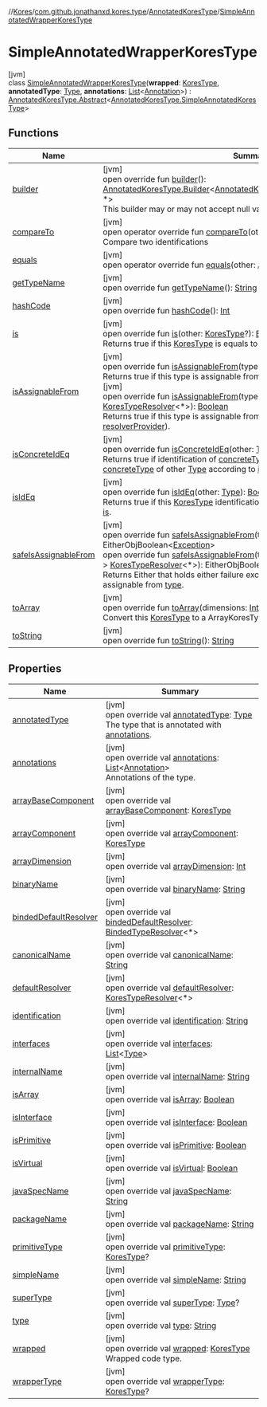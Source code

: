 //[Kores](../../../../index.md)/[com.github.jonathanxd.kores.type](../../index.md)/[AnnotatedKoresType](../index.md)/[SimpleAnnotatedWrapperKoresType](index.md)

# SimpleAnnotatedWrapperKoresType

[jvm]\
class [SimpleAnnotatedWrapperKoresType](index.md)(**wrapped**: [KoresType](../../-kores-type/index.md), **annotatedType**: [Type](https://docs.oracle.com/javase/8/docs/api/java/lang/reflect/Type.html), **annotations**: [List](https://kotlinlang.org/api/latest/jvm/stdlib/kotlin.collections/-list/index.html)<[Annotation](../../../com.github.jonathanxd.kores.base/-annotation/index.md)>) : [AnnotatedKoresType.Abstract](../-abstract/index.md)<[AnnotatedKoresType.SimpleAnnotatedKoresType](../-simple-annotated-kores-type/index.md)>

## Functions

| Name | Summary |
|---|---|
| [builder](../-abstract/builder.md) | [jvm]<br>open override fun [builder](../-abstract/builder.md)(): [AnnotatedKoresType.Builder](../-builder/index.md)<[AnnotatedKoresType.SimpleAnnotatedKoresType](../-simple-annotated-kores-type/index.md), *><br>This builder may or may not accept null values, it depends on implementation. |
| [compareTo](../../-kores-type/compare-to.md) | [jvm]<br>open operator override fun [compareTo](../../-kores-type/compare-to.md)(other: [KoresType](../../-kores-type/index.md)): [Int](https://kotlinlang.org/api/latest/jvm/stdlib/kotlin/-int/index.html)<br>Compare two identifications |
| [equals](../-abstract/equals.md) | [jvm]<br>open operator override fun [equals](../-abstract/equals.md)(other: [Any](https://kotlinlang.org/api/latest/jvm/stdlib/kotlin/-any/index.html)?): [Boolean](https://kotlinlang.org/api/latest/jvm/stdlib/kotlin/-boolean/index.html) |
| [getTypeName](../../-kores-type/get-type-name.md) | [jvm]<br>open override fun [getTypeName](../../-kores-type/get-type-name.md)(): [String](https://kotlinlang.org/api/latest/jvm/stdlib/kotlin/-string/index.html) |
| [hashCode](../-abstract/hash-code.md) | [jvm]<br>open override fun [hashCode](../-abstract/hash-code.md)(): [Int](https://kotlinlang.org/api/latest/jvm/stdlib/kotlin/-int/index.html) |
| [is](../../-kores-type/is.md) | [jvm]<br>open override fun [is](../../-kores-type/is.md)(other: [KoresType](../../-kores-type/index.md)?): [Boolean](https://kotlinlang.org/api/latest/jvm/stdlib/kotlin/-boolean/index.html)<br>Returns true if this [KoresType](../../-kores-type/index.md) is equals to other [KoresType](../../-kores-type/index.md). |
| [isAssignableFrom](../../-kores-type/is-assignable-from.md) | [jvm]<br>open override fun [isAssignableFrom](../../-kores-type/is-assignable-from.md)(type: [Type](https://docs.oracle.com/javase/8/docs/api/java/lang/reflect/Type.html)): [Boolean](https://kotlinlang.org/api/latest/jvm/stdlib/kotlin/-boolean/index.html)<br>Returns true if this type is assignable from [type](../../-kores-type/is-assignable-from.md) (using default resolver of [type](../../-kores-type/is-assignable-from.md)).<br>[jvm]<br>open override fun [isAssignableFrom](../../-kores-type/is-assignable-from.md)(type: [Type](https://docs.oracle.com/javase/8/docs/api/java/lang/reflect/Type.html), resolverProvider: ([Type](https://docs.oracle.com/javase/8/docs/api/java/lang/reflect/Type.html)) -> [KoresTypeResolver](../../-kores-type-resolver/index.md)<*>): [Boolean](https://kotlinlang.org/api/latest/jvm/stdlib/kotlin/-boolean/index.html)<br>Returns true if this type is assignable from [type](../../-kores-type/is-assignable-from.md) (using resolver provided by [resolverProvider](../../-kores-type/is-assignable-from.md)). |
| [isConcreteIdEq](../../-kores-type/is-concrete-id-eq.md) | [jvm]<br>open override fun [isConcreteIdEq](../../-kores-type/is-concrete-id-eq.md)(other: [Type](https://docs.oracle.com/javase/8/docs/api/java/lang/reflect/Type.html)): [Boolean](https://kotlinlang.org/api/latest/jvm/stdlib/kotlin/-boolean/index.html)<br>Returns true if identification of [concreteType](../../concrete-type.md) of this [KoresType](../../-kores-type/index.md) is equals to [concreteType](../../concrete-type.md) of other [Type](https://docs.oracle.com/javase/8/docs/api/java/lang/reflect/Type.html) according to [is](../../-kores-type/is.md). |
| [isIdEq](../../-kores-type/is-id-eq.md) | [jvm]<br>open override fun [isIdEq](../../-kores-type/is-id-eq.md)(other: [Type](https://docs.oracle.com/javase/8/docs/api/java/lang/reflect/Type.html)): [Boolean](https://kotlinlang.org/api/latest/jvm/stdlib/kotlin/-boolean/index.html)<br>Returns true if this [KoresType](../../-kores-type/index.md) identification is equals to other [Type](https://docs.oracle.com/javase/8/docs/api/java/lang/reflect/Type.html) according to [is](../../-kores-type/is.md). |
| [safeIsAssignableFrom](../../-kores-type/safe-is-assignable-from.md) | [jvm]<br>open override fun [safeIsAssignableFrom](../../-kores-type/safe-is-assignable-from.md)(type: [Type](https://docs.oracle.com/javase/8/docs/api/java/lang/reflect/Type.html)): EitherObjBoolean<[Exception](https://kotlinlang.org/api/latest/jvm/stdlib/kotlin/-exception/index.html)><br>open override fun [safeIsAssignableFrom](../../-kores-type/safe-is-assignable-from.md)(type: [Type](https://docs.oracle.com/javase/8/docs/api/java/lang/reflect/Type.html), resolverProvider: ([Type](https://docs.oracle.com/javase/8/docs/api/java/lang/reflect/Type.html)) -> [KoresTypeResolver](../../-kores-type-resolver/index.md)<*>): EitherObjBoolean<[Exception](https://kotlinlang.org/api/latest/jvm/stdlib/kotlin/-exception/index.html)><br>Returns Either that holds either failure exception or whether this type is assignable from [type](../../-kores-type/safe-is-assignable-from.md). |
| [toArray](../../-kores-type/to-array.md) | [jvm]<br>open override fun [toArray](../../-kores-type/to-array.md)(dimensions: [Int](https://kotlinlang.org/api/latest/jvm/stdlib/kotlin/-int/index.html)): [KoresType](../../-kores-type/index.md)<br>Convert this [KoresType](../../-kores-type/index.md) to a ArrayKoresType. |
| [toString](../-abstract/to-string.md) | [jvm]<br>open override fun [toString](../-abstract/to-string.md)(): [String](https://kotlinlang.org/api/latest/jvm/stdlib/kotlin/-string/index.html) |

## Properties

| Name | Summary |
|---|---|
| [annotatedType](index.md#-32057687%2FProperties%2F-1216412040) | [jvm]<br>open override val [annotatedType](index.md#-32057687%2FProperties%2F-1216412040): [Type](https://docs.oracle.com/javase/8/docs/api/java/lang/reflect/Type.html)<br>The type that is annotated with [annotations](../-abstract/annotations.md). |
| [annotations](index.md#-411158729%2FProperties%2F-1216412040) | [jvm]<br>open override val [annotations](index.md#-411158729%2FProperties%2F-1216412040): [List](https://kotlinlang.org/api/latest/jvm/stdlib/kotlin.collections/-list/index.html)<[Annotation](../../../com.github.jonathanxd.kores.base/-annotation/index.md)><br>Annotations of the type. |
| [arrayBaseComponent](index.md#1345229804%2FProperties%2F-1216412040) | [jvm]<br>open override val [arrayBaseComponent](index.md#1345229804%2FProperties%2F-1216412040): [KoresType](../../-kores-type/index.md) |
| [arrayComponent](index.md#852110011%2FProperties%2F-1216412040) | [jvm]<br>open override val [arrayComponent](index.md#852110011%2FProperties%2F-1216412040): [KoresType](../../-kores-type/index.md) |
| [arrayDimension](index.md#1446703730%2FProperties%2F-1216412040) | [jvm]<br>open override val [arrayDimension](index.md#1446703730%2FProperties%2F-1216412040): [Int](https://kotlinlang.org/api/latest/jvm/stdlib/kotlin/-int/index.html) |
| [binaryName](index.md#-1286872781%2FProperties%2F-1216412040) | [jvm]<br>open override val [binaryName](index.md#-1286872781%2FProperties%2F-1216412040): [String](https://kotlinlang.org/api/latest/jvm/stdlib/kotlin/-string/index.html) |
| [bindedDefaultResolver](index.md#-1715458416%2FProperties%2F-1216412040) | [jvm]<br>open override val [bindedDefaultResolver](index.md#-1715458416%2FProperties%2F-1216412040): [BindedTypeResolver](../../-binded-type-resolver/index.md)<*> |
| [canonicalName](index.md#-1336387172%2FProperties%2F-1216412040) | [jvm]<br>open override val [canonicalName](index.md#-1336387172%2FProperties%2F-1216412040): [String](https://kotlinlang.org/api/latest/jvm/stdlib/kotlin/-string/index.html) |
| [defaultResolver](index.md#473386836%2FProperties%2F-1216412040) | [jvm]<br>open override val [defaultResolver](index.md#473386836%2FProperties%2F-1216412040): [KoresTypeResolver](../../-kores-type-resolver/index.md)<*> |
| [identification](index.md#1664826929%2FProperties%2F-1216412040) | [jvm]<br>open override val [identification](index.md#1664826929%2FProperties%2F-1216412040): [String](https://kotlinlang.org/api/latest/jvm/stdlib/kotlin/-string/index.html) |
| [interfaces](index.md#-37705531%2FProperties%2F-1216412040) | [jvm]<br>open override val [interfaces](index.md#-37705531%2FProperties%2F-1216412040): [List](https://kotlinlang.org/api/latest/jvm/stdlib/kotlin.collections/-list/index.html)<[Type](https://docs.oracle.com/javase/8/docs/api/java/lang/reflect/Type.html)> |
| [internalName](index.md#1820946295%2FProperties%2F-1216412040) | [jvm]<br>open override val [internalName](index.md#1820946295%2FProperties%2F-1216412040): [String](https://kotlinlang.org/api/latest/jvm/stdlib/kotlin/-string/index.html) |
| [isArray](index.md#-489174932%2FProperties%2F-1216412040) | [jvm]<br>open override val [isArray](index.md#-489174932%2FProperties%2F-1216412040): [Boolean](https://kotlinlang.org/api/latest/jvm/stdlib/kotlin/-boolean/index.html) |
| [isInterface](index.md#1389499788%2FProperties%2F-1216412040) | [jvm]<br>open override val [isInterface](index.md#1389499788%2FProperties%2F-1216412040): [Boolean](https://kotlinlang.org/api/latest/jvm/stdlib/kotlin/-boolean/index.html) |
| [isPrimitive](index.md#-954477154%2FProperties%2F-1216412040) | [jvm]<br>open override val [isPrimitive](index.md#-954477154%2FProperties%2F-1216412040): [Boolean](https://kotlinlang.org/api/latest/jvm/stdlib/kotlin/-boolean/index.html) |
| [isVirtual](index.md#-533213702%2FProperties%2F-1216412040) | [jvm]<br>open override val [isVirtual](index.md#-533213702%2FProperties%2F-1216412040): [Boolean](https://kotlinlang.org/api/latest/jvm/stdlib/kotlin/-boolean/index.html) |
| [javaSpecName](index.md#-1828738761%2FProperties%2F-1216412040) | [jvm]<br>open override val [javaSpecName](index.md#-1828738761%2FProperties%2F-1216412040): [String](https://kotlinlang.org/api/latest/jvm/stdlib/kotlin/-string/index.html) |
| [packageName](index.md#1680290570%2FProperties%2F-1216412040) | [jvm]<br>open override val [packageName](index.md#1680290570%2FProperties%2F-1216412040): [String](https://kotlinlang.org/api/latest/jvm/stdlib/kotlin/-string/index.html) |
| [primitiveType](index.md#777287866%2FProperties%2F-1216412040) | [jvm]<br>open override val [primitiveType](index.md#777287866%2FProperties%2F-1216412040): [KoresType](../../-kores-type/index.md)? |
| [simpleName](index.md#2042266914%2FProperties%2F-1216412040) | [jvm]<br>open override val [simpleName](index.md#2042266914%2FProperties%2F-1216412040): [String](https://kotlinlang.org/api/latest/jvm/stdlib/kotlin/-string/index.html) |
| [superType](index.md#-1468101210%2FProperties%2F-1216412040) | [jvm]<br>open override val [superType](index.md#-1468101210%2FProperties%2F-1216412040): [Type](https://docs.oracle.com/javase/8/docs/api/java/lang/reflect/Type.html)? |
| [type](index.md#427905381%2FProperties%2F-1216412040) | [jvm]<br>open override val [type](index.md#427905381%2FProperties%2F-1216412040): [String](https://kotlinlang.org/api/latest/jvm/stdlib/kotlin/-string/index.html) |
| [wrapped](wrapped.md) | [jvm]<br>open override val [wrapped](wrapped.md): [KoresType](../../-kores-type/index.md)<br>Wrapped code type. |
| [wrapperType](index.md#1919926286%2FProperties%2F-1216412040) | [jvm]<br>open override val [wrapperType](index.md#1919926286%2FProperties%2F-1216412040): [KoresType](../../-kores-type/index.md)? |
